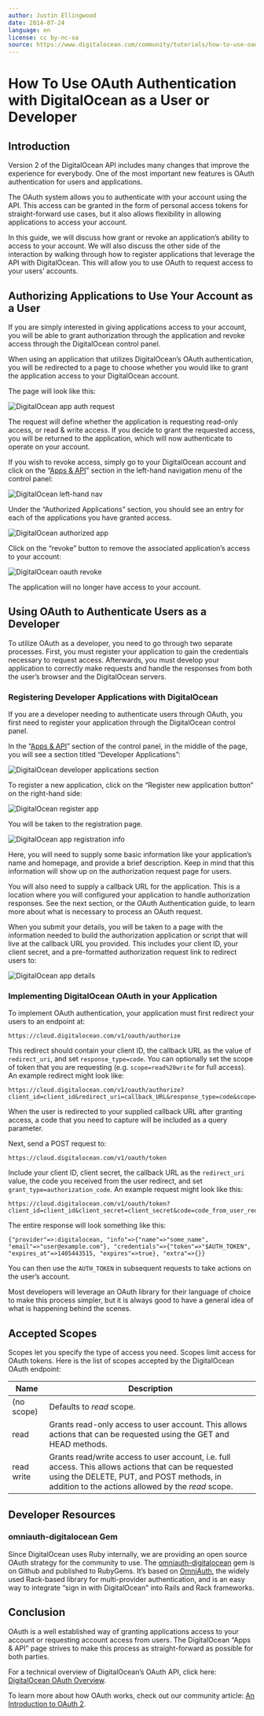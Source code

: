 ```yaml
---
author: Justin Ellingwood
date: 2014-07-24
language: en
license: cc by-nc-sa
source: https://www.digitalocean.com/community/tutorials/how-to-use-oauth-authentication-with-digitalocean-as-a-user-or-developer
---
```


# How To Use OAuth Authentication with DigitalOcean as a User or Developer

## Introduction

Version 2 of the DigitalOcean API includes many changes that improve the experience for everybody. One of the most important new features is OAuth authentication for users and applications.

The OAuth system allows you to authenticate with your account using the API. This access can be granted in the form of personal access tokens for straight-forward use cases, but it also allows flexibility in allowing applications to access your account.

In this guide, we will discuss how grant or revoke an application’s ability to access to your account. We will also discuss the other side of the interaction by walking through how to register applications that leverage the API with DigitalOcean. This will allow you to use OAuth to request access to your users’ accounts.

## Authorizing Applications to Use Your Account as a User

If you are simply interested in giving applications access to your account, you will be able to grant authorization through the application and revoke access through the DigitalOcean control panel.

When using an application that utilizes DigitalOcean’s OAuth authentication, you will be redirected to a page to choose whether you would like to grant the application access to your DigitalOcean account.

The page will look like this:

![DigitalOcean app auth request](https://raw.githubusercontent.com/opendocs-md/do-tutorials-images/master/img/apps_and_api/auth_request.png)

The request will define whether the application is requesting read-only access, or read & write access. If you decide to grant the requested access, you will be returned to the application, which will now authenticate to operate on your account.

If you wish to revoke access, simply go to your DigitalOcean account and click on the “[Apps & API](https://cloud.digitalocean.com/settings/applications)” section in the left-hand navigation menu of the control panel:

![DigitalOcean left-hand nav](https://raw.githubusercontent.com/opendocs-md/do-tutorials-images/master/img/apps_and_api/left_nav.png)

Under the “Authorized Applications” section, you should see an entry for each of the applications you have granted access.

![DigitalOcean authorized app](https://raw.githubusercontent.com/opendocs-md/do-tutorials-images/master/img/apps_and_api/authorized_app.png)

Click on the “revoke” button to remove the associated application’s access to your account:

![DigitalOcean oauth revoke](https://raw.githubusercontent.com/opendocs-md/do-tutorials-images/master/img/apps_and_api/revoke_access.png)

The application will no longer have access to your account.

## Using OAuth to Authenticate Users as a Developer

To utilize OAuth as a developer, you need to go through two separate processes. First, you must register your application to gain the credentials necessary to request access. Afterwards, you must develop your application to correctly make requests and handle the responses from both the user’s browser and the DigitalOcean servers.

### Registering Developer Applications with DigitalOcean

If you are a developer needing to authenticate users through OAuth, you first need to register your application through the DigitalOcean control panel.

In the “[Apps & API](https://cloud.digitalocean.com/settings/applications)” section of the control panel, in the middle of the page, you will see a section titled “Developer Applications”:

![DigitalOcean developer applications section](https://raw.githubusercontent.com/opendocs-md/do-tutorials-images/master/img/apps_and_api/developer_apps_section.png)

To register a new application, click on the “Register new application button” on the right-hand side:

![DigitalOcean register app](https://raw.githubusercontent.com/opendocs-md/do-tutorials-images/master/img/apps_and_api/register.png)

You will be taken to the registration page.

![DigitalOcean app registration info](https://raw.githubusercontent.com/opendocs-md/do-tutorials-images/master/img/apps_and_api/app_info.png)

Here, you will need to supply some basic information like your application’s name and homepage, and provide a brief description. Keep in mind that this information will show up on the authorization request page for users.

You will also need to supply a callback URL for the application. This is a location where you will configured your application to handle authorization responses. See the next section, or the OAuth Authentication guide, to learn more about what is necessary to process an OAuth request.

When you submit your details, you will be taken to a page with the information needed to build the authorization application or script that will live at the callback URL you provided. This includes your client ID, your client secret, and a pre-formatted authorization request link to redirect users to:

![DigitalOcean app details](https://raw.githubusercontent.com/opendocs-md/do-tutorials-images/master/img/apps_and_api/app_details.png)

### Implementing DigitalOcean OAuth in your Application

To implement OAuth authentication, your application must first redirect your users to an endpoint at:

    https://cloud.digitalocean.com/v1/oauth/authorize

This redirect should contain your client ID, the callback URL as the value of `redirect_uri`, and set `response_type=code`. You can optionally set the scope of token that you are requesting (e.g. `scope=read%20write` for full access). An example redirect might look like:

    https://cloud.digitalocean.com/v1/oauth/authorize?client_id=client_id&redirect_uri=callback_URL&response_type=code&scope=read%20write

When the user is redirected to your supplied callback URL after granting access, a code that you need to capture will be included as a query parameter.

Next, send a POST request to:

    https://cloud.digitalocean.com/v1/oauth/token

Include your client ID, client secret, the callback URL as the `redirect_uri` value, the code you received from the user redirect, and set `grant_type=authorization_code`. An example request might look like this:

    https://cloud.digitalocean.com/v1/oauth/token?client_id=client_id&client_secret=client_secret&code=code_from_user_redirect&grant_type=authorization_code&redirect_uri=callback_URL

The entire response will look something like this:

    {"provider"=>:digitalocean, "info"=>{"name"=>"some_name", "email"=>"user@example.com"}, "credentials"=>{"token"=>"$AUTH_TOKEN", "expires_at"=>1405443515, "expires"=>true}, "extra"=>{}}

You can then use the `AUTH_TOKEN` in subsequent requests to take actions on the user’s account.

Most developers will leverage an OAuth library for their language of choice to make this process simpler, but it is always good to have a general idea of what is happening behind the scenes.

## Accepted Scopes

Scopes let you specify the type of access you need. Scopes limit access for OAuth tokens. Here is the list of scopes accepted by the DigitalOcean OAuth endpoint:

| Name | Description |
| --- | --- |
| (no scope) | Defaults to _read_ scope. |
| read | Grants read-only access to user account. This allows actions that can be requested using the GET and HEAD methods. |
| read write | Grants read/write access to user account, i.e. full access. This allows actions that can be requested using the DELETE, PUT, and POST methods, in addition to the actions allowed by the _read_ scope. |

## Developer Resources

### omniauth-digitalocean Gem

Since DigitalOcean uses Ruby internally, we are providing an open source OAuth strategy for the community to use. The [omniauth-digitalocean](https://github.com/digitaloceancloud/omniauth-digitalocean) gem is on Github and published to RubyGems. It’s based on [OmniAuth](https://github.com/intridea/omniauth), the widely used Rack-based library for multi-provider authentication, and is an easy way to integrate “sign in with DigitalOcean" into Rails and Rack frameworks.

## Conclusion

OAuth is a well established way of granting applications access to your account or requesting account access from users. The DigitalOcean “Apps & API” page strives to make this process as straight-forward as possible for both parties.

For a technical overview of DigitalOcean’s OAuth API, click here: [DigitalOcean OAuth Overview](https://developers.digitalocean.com/oauth/).

To learn more about how OAuth works, check out our community article: [An Introduction to OAuth 2](an-introduction-to-oauth-2).
